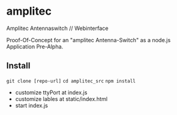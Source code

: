# amplitec
Amplitec Antennaswitch // Webinterface

Proof-Of-Concept for an "amplitec Antenna-Switch" as a node.js Application 
Pre-Alpha.

## Install
`git clone [repo-url]`
`cd amplitec_src`
`npm install`

* customize ttyPort at index.js
* customize lables at static/index.html
* start index.js
